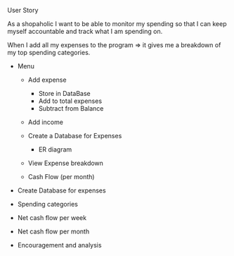 User Story

As a shopaholic I want to be able to monitor my spending so that 
I can keep myself accountable and track what I am spending on.

When I add all my expenses to the program => it gives me a breakdown 
of my top spending categories.


- Menu
  - Add expense
    - Store in DataBase
    - Add to total expenses
    - Subtract from Balance
  - Add income

  - Create a Database for Expenses
    - ER diagram
    


  - View Expense breakdown
  - Cash Flow (per month)


- Create Database for expenses


- Spending categories
- Net cash flow per week
- Net cash flow per month
- Encouragement and analysis